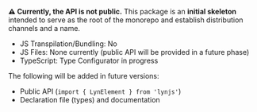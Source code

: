 **⚠️ Currently, the API is not public.** This package is an **initial skeleton** intended to serve as the root of the
monorepo and establish distribution channels and a name.

- JS Transpilation/Bundling: No
- JS Files: None currently (public API will be provided in a future phase)
- TypeScript: Type Configurator in progress

The following will be added in future versions:

- Public API (`import { LynElement } from 'lynjs'`)
- Declaration file (types) and documentation
